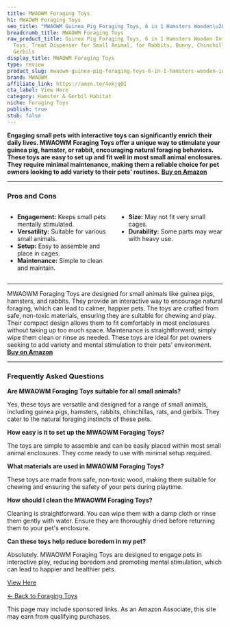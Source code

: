 ```yaml
---
title: MWAOWM Foraging Toys
h1: MWAOWM Foraging Toys
seo_title: "MWAOWM Guinea Pig Foraging Toys, 6 in 1 Hamsters Wooden\u2026"
breadcrumb_title: MWAOWM Foraging Toys
raw_product_title: Guinea Pig Foraging Toys, 6 in 1 Hamsters Wooden Interactive Enrichment
  Toys, Treat Dispenser for Small Animal, for Rabbits, Bunny, Chinchillas, Rats and
  Gerbils
display_title: MWAOWM Foraging Toys
type: review
product_slug: mwaowm-guinea-pig-foraging-toys-6-in-1-hamsters-wooden-interactive-enri-99aa021f
brand: MWAOWM
affiliate_link: https://amzn.to/4okjqOI
cta_label: View Here
category: Hamster & Gerbil Habitat
niche: Foraging Toys
publish: true
stub: false
---
```


<div id="intro" class="full-width">
  <p><strong>Engaging small pets with interactive toys can significantly enrich their daily lives. MWAOWM Foraging Toys offer a unique way to stimulate your guinea pig, hamster, or rabbit, encouraging natural foraging behaviors. These toys are easy to set up and fit well in most small animal enclosures. They require minimal maintenance, making them a reliable choice for pet owners looking to add variety to their pets' routines.</strong> <a href="https://amzn.to/4okjqOI" rel="nofollow sponsored noopener" target="_blank"><strong>Buy on Amazon</strong></a></p>
</div>

<hr />
<h3 id="pros-cons">Pros and Cons</h3>
<div class="pc-grid" style="display:grid;grid-template-columns:1fr 1fr;gap:16px;">
  <ul>
    <li><strong>Engagement:</strong> Keeps small pets mentally stimulated.</li>
    <li><strong>Versatility:</strong> Suitable for various small animals.</li>
    <li><strong>Setup:</strong> Easy to assemble and place in cages.</li>
    <li><strong>Maintenance:</strong> Simple to clean and maintain.</li>
  </ul>
  <ul>
    <li><strong>Size:</strong> May not fit very small cages.</li>
    <li><strong>Durability:</strong> Some parts may wear with heavy use.</li>
  </ul>
</div>
<hr />

<div class="full-width">
  <p>MWAOWM Foraging Toys are designed for small animals like guinea pigs, hamsters, and rabbits. They provide an interactive way to encourage natural foraging, which can lead to calmer, happier pets. The toys are crafted from safe, non-toxic materials, ensuring they are suitable for chewing and play. Their compact design allows them to fit comfortably in most enclosures without taking up too much space. Maintenance is straightforward; simply wipe them clean or rinse as needed. These toys are ideal for pet owners seeking to add variety and mental stimulation to their pets' environment. <a href="https://amzn.to/4okjqOI" rel="nofollow sponsored noopener" target="_blank"><strong>Buy on Amazon</strong></a></p>
</div>

<hr />
<h3 id="faqs">Frequently Asked Questions</h3>

<p><strong>Are MWAOWM Foraging Toys suitable for all small animals?</strong></p>
<p>Yes, these toys are versatile and designed for a range of small animals, including guinea pigs, hamsters, rabbits, chinchillas, rats, and gerbils. They cater to the natural foraging instincts of these pets.</p>

<p><strong>How easy is it to set up the MWAOWM Foraging Toys?</strong></p>
<p>The toys are simple to assemble and can be easily placed within most small animal enclosures. They come ready to use with minimal setup required.</p>

<p><strong>What materials are used in MWAOWM Foraging Toys?</strong></p>
<p>These toys are made from safe, non-toxic wood, making them suitable for chewing and ensuring the safety of your pets during playtime.</p>

<p><strong>How should I clean the MWAOWM Foraging Toys?</strong></p>
<p>Cleaning is straightforward. You can wipe them with a damp cloth or rinse them gently with water. Ensure they are thoroughly dried before returning them to your pet's enclosure.</p>

<p><strong>Can these toys help reduce boredom in my pet?</strong></p>
<p>Absolutely. MWAOWM Foraging Toys are designed to engage pets in interactive play, reducing boredom and promoting mental stimulation, which can lead to happier and healthier pets.</p>
<p><a class="btn" href="https://amzn.to/4okjqOI" target="_blank" rel="nofollow sponsored noopener">View Here</a></p>
<p><a href="/roundups/hamster-gerbil-habitat/foraging-toys/">← Back to Foraging Toys</a></p>
<aside class="disclosure">This page may include sponsored links. As an Amazon Associate, this site may earn from qualifying purchases.</aside>

